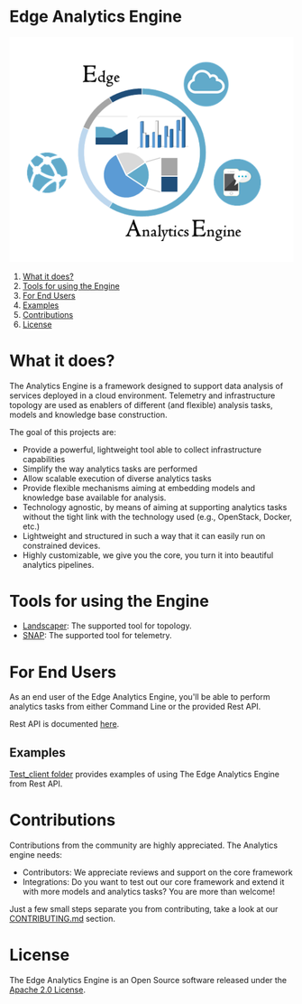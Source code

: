Edge Analytics Engine
==========================

<p align="center">
<img padding="50" src="./analytics_engine/images/ae_logo.PNG">
</p>

1. [What it does?](#what-it-does?)
2. [Tools for using the Engine](#tools-for-using-the-engine)
3. [For End Users](#for-end-users)
4. [Examples](#examples)
5. [Contributions](#contributions)
6. [License](#license)

What it does?
==========================

The Analytics Engine is a framework designed to support
data analysis of services deployed in a cloud environment.
Telemetry and infrastructure topology are used as enablers of
different (and flexible) analysis tasks, models and knowledge base
construction.

The goal of this projects are:
* Provide a powerful, lightweight tool able to collect infrastructure capabilities
* Simplify the way analytics tasks are performed
* Allow scalable execution of diverse analytics tasks
* Provide flexible mechanisms aiming at embedding models and knowledge base available for
analysis.
* Technology agnostic, by means of aiming at supporting analytics tasks without the tight link
  with the technology used (e.g., OpenStack, Docker, etc.)
* Lightweight and structured in such a way that it can easily run on constrained devices.
* Highly customizable, we give you the core, you turn it into beautiful analytics pipelines.

Tools for using the Engine
==========================

* [Landscaper](https://github.com/IntelLabsEurope/landscaper): The supported tool for topology.
* [SNAP](https://github.com/intelsdi-x/snap): The supported tool for telemetry.


For End Users
==========================
As an end user of the Edge Analytics Engine, you'll be able to perform analytics tasks
from either Command Line or the provided Rest API.

Rest API is documented [here](analytics_engine/heuristics/sinks/mf2c/README.md).

Examples
------------------
[Test_client folder](test_client/) provides examples of using The Edge Analytics Engine from Rest API.



Contributions
=================================================
Contributions from the community are highly appreciated. The Analytics engine needs:

* Contributors: We appreciate reviews and support on the core framework
* Integrations: Do you want to test out our core framework and extend it with more models and analytics tasks?
 You are more than welcome!

Just a few small steps separate you from contributing, take a look at our [CONTRIBUTING.md](CONTRIBUTING.md) section.

License
=================================================
The Edge Analytics Engine is an Open Source software released under the [Apache 2.0 License](LICENSE).
